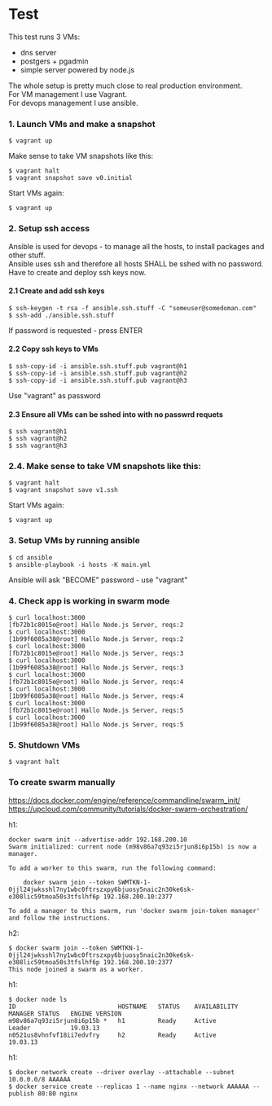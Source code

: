 # Test
This test runs 3 VMs:
 - dns server
 - postgers + pgadmin
 - simple server powered by node.js

The whole setup is pretty much close to real production environment.\
For VM management I use Vagrant.\
For devops management I use ansible.



### 1. Launch VMs and make a snapshot
```
$ vagrant up
```
Make sense to take VM snapshots like this:
```
$ vagrant halt
$ vagrant snapshot save v0.initial
```
Start VMs again:
```
$ vagrant up
```



### 2. Setup ssh access
Ansible is used for devops - to manage all the hosts, to install packages and other stuff.\
Ansible uses ssh and therefore all hosts SHALL be sshed with no password.\
Have to create and deploy ssh keys now.



#### 2.1 Create and add ssh keys
```
$ ssh-keygen -t rsa -f ansible.ssh.stuff -C "someuser@somedoman.com"
$ ssh-add ./ansible.ssh.stuff
```
If password is requested - press ENTER



#### 2.2 Copy ssh keys to VMs
```
$ ssh-copy-id -i ansible.ssh.stuff.pub vagrant@h1
$ ssh-copy-id -i ansible.ssh.stuff.pub vagrant@h2
$ ssh-copy-id -i ansible.ssh.stuff.pub vagrant@h3
```
Use "vagrant" as password



#### 2.3 Ensure all VMs can be sshed into with no passwrd requets
```
$ ssh vagrant@h1
$ ssh vagrant@h2
$ ssh vagrant@h3
```



### 2.4. Make sense to take VM snapshots like this:
```
$ vagrant halt
$ vagrant snapshot save v1.ssh
```
Start VMs again:
```
$ vagrant up
```



### 3. Setup VMs by running ansible
```
$ cd ansible
$ ansible-playbook -i hosts -K main.yml
```
Ansible will ask "BECOME" password - use "vagrant"



### 4. Check app is working in swarm mode
```
$ curl localhost:3000
[fb72b1c8015e@root] Hallo Node.js Server, reqs:2
$ curl localhost:3000
[1b99f6085a38@root] Hallo Node.js Server, reqs:2
$ curl localhost:3000
[fb72b1c8015e@root] Hallo Node.js Server, reqs:3
$ curl localhost:3000
[1b99f6085a38@root] Hallo Node.js Server, reqs:3
$ curl localhost:3000
[fb72b1c8015e@root] Hallo Node.js Server, reqs:4
$ curl localhost:3000
[1b99f6085a38@root] Hallo Node.js Server, reqs:4
$ curl localhost:3000
[fb72b1c8015e@root] Hallo Node.js Server, reqs:5
$ curl localhost:3000
[1b99f6085a38@root] Hallo Node.js Server, reqs:5
```



### 5. Shutdown VMs
```
$ vagrant halt
```


### To create swarm manually 

https://docs.docker.com/engine/reference/commandline/swarm_init/
https://upcloud.com/community/tutorials/docker-swarm-orchestration/



h1:
```
docker swarm init --advertise-addr 192.168.200.10
Swarm initialized: current node (m98v86a7q93zi5rjun8i6p15b) is now a manager.

To add a worker to this swarm, run the following command:

    docker swarm join --token SWMTKN-1-0jjl24jwksshl7ny1wbc0ftrszxpy6bjuosy5naic2n30ke6sk-e308lic59tmoa50s3tfslhf6p 192.168.200.10:2377

To add a manager to this swarm, run 'docker swarm join-token manager' and follow the instructions.
```



h2:
```
$ docker swarm join --token SWMTKN-1-0jjl24jwksshl7ny1wbc0ftrszxpy6bjuosy5naic2n30ke6sk-e308lic59tmoa50s3tfslhf6p 192.168.200.10:2377
This node joined a swarm as a worker.
```



h1:
```
$ docker node ls
ID                            HOSTNAME   STATUS    AVAILABILITY   MANAGER STATUS   ENGINE VERSION
m98v86a7q93zi5rjun8i6p15b *   h1         Ready     Active         Leader           19.03.13
n0521us8vhnfvf18ii7edvfry     h2         Ready     Active                          19.03.13
```



h1:
```
$ docker network create --driver overlay --attachable --subnet 10.0.0.0/8 AAAAAA
$ docker service create --replicas 1 --name nginx --network AAAAAA --publish 80:80 nginx
```

